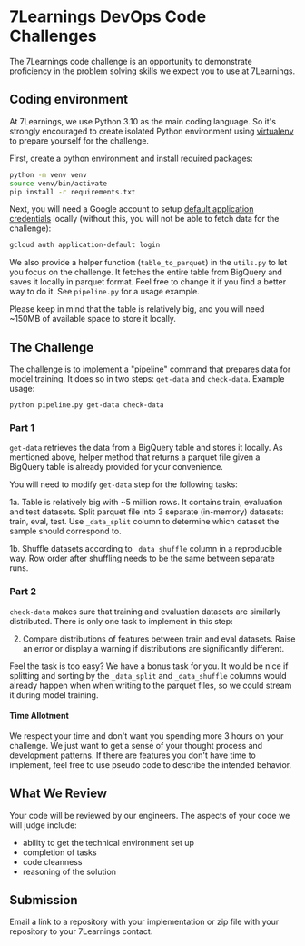 # 7Learnings DevOps Code Challenges

The 7Learnings code challenge is an opportunity to demonstrate proficiency in the problem solving skills we expect you to use at 7Learnings.

## Coding environment

At 7Learnings, we use Python 3.10 as the main coding language. So it's strongly encouraged to create isolated Python environment using [virtualenv](https://virtualenv.pypa.io/en/latest/) to prepare yourself for the challenge.

First, create a python environment and install required packages:
```sh
python -m venv venv
source venv/bin/activate
pip install -r requirements.txt
```

Next, you will need a Google account to setup [default application credentials](https://cloud.google.com/docs/authentication/provide-credentials-adc#local-dev) locally (without this, you will not be able to fetch data for the challenge):
```sh
gcloud auth application-default login
```


We also provide a helper function (`table_to_parquet`) in the `utils.py` to let you focus on the challenge. 
It fetches the entire table from BigQuery and saves it locally in parquet format. 
Feel free to change it if you find a better way to do it. 
See `pipeline.py` for a usage example.

Please keep in mind that the table is relatively big, and you will need ~150MB of available space to store it locally.

## The Challenge

The challenge is to implement a "pipeline" command that prepares data for model training. 
It does so in two steps: `get-data` and `check-data`.
Example usage:
```
python pipeline.py get-data check-data
```

### Part 1
`get-data` retrieves the data from a BigQuery table and stores it locally. 
As mentioned above, helper method that returns a parquet file given a BigQuery table is already provided for your convenience.

You will need to modify `get-data` step for the following tasks:

  1a. Table is relatively big with ~5 million rows. It contains train, evaluation and test datasets.
      Split parquet file into 3 separate (in-memory) datasets: train, eval, test. 
      Use `_data_split` column to determine which dataset the sample should correspond to.

  1b. Shuffle datasets according to `_data_shuffle` column in a reproducible way.
      Row order after shuffling needs to be the same between separate runs.

### Part 2
`check-data` makes sure that training and evaluation datasets are similarly distributed.
There is only one task to implement in this step:

  2. Compare distributions of features between train and eval datasets.
     Raise an error or display a warning if distributions are significantly different.

Feel the task is too easy? We have a bonus task for you.
It would be nice if splitting and sorting by the `_data_split` and `_data_shuffle` columns would already happen when when writing to the parquet files, so we could stream it during model training.

#### Time Allotment

We respect your time and don't want you spending more 3 hours on your challenge. We just want to get a sense of your thought process and development patterns. If there are features you don't have time to implement, feel free to use pseudo code to describe the intended behavior.

## What We Review

Your code will be reviewed by our engineers. The aspects of your code we will judge include:

- ability to get the technical environment set up
- completion of tasks
- code cleanness
- reasoning of the solution

## Submission

Email a link to a repository with your implementation or zip file with your repository to your 7Learnings contact.
